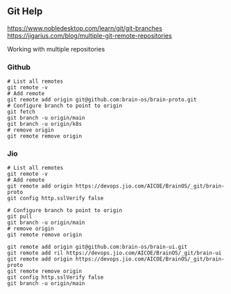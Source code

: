 ## Git Help
https://www.nobledesktop.com/learn/git/git-branches
https://jigarius.com/blog/multiple-git-remote-repositories

Working with multiple repositories
### Github
```
# List all remotes
git remote -v
# Add remote
git remote add origin git@github.com:brain-os/brain-proto.git
# Configure branch to point to origin
git fetch
git branch -u origin/main
git branch -u origin/k8s
# remove origin
git remote remove origin
```
### Jio
```
# List all remotes
git remote -v
# Add remote
git remote add origin https://devops.jio.com/AICOE/BrainOS/_git/brain-proto
git config http.sslVerify false

# Configure branch to point to origin
git pull
git branch -u origin/main
# remove origin
git remote remove origin
```

```
git remote add origin git@github.com:brain-os/brain-ui.git
git remote add ril https://devops.jio.com/AICOE/BrainOS/_git/brain-ui
git remote add origin https://devops.jio.com/AICOE/BrainOS/_git/brain-proto
git remote remove origin
git config http.sslVerify false
git branch -u origin/main
```